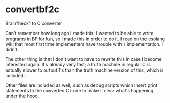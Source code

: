 # convertbf2c
Brain"heck" to C converter

Can't remember how long ago I made this. I wanted to be able to write programs in BF for fun, so I made this in order to do it. I read on the esolang wiki that most first time implementers have trouble with `[` implementation. I didn't.

The other thing is that I don't want to have to rewrite this in case I become interested again. It's already very fast; a truth machine in regular C is actually slower to output 1's than the truth machine version of this, which is included.

Other files are included as well, such as debug scripts which insert print statements to the converted C code to make it clear what's happening under the hood.
